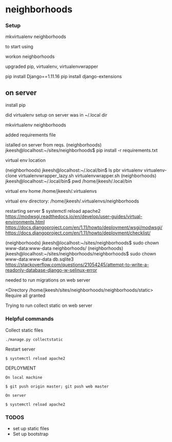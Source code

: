 # neighborhoods




### Setup

mkvirtualenv neighborhoods

to start using

workon neighborhoods


upgraded pip, virtualenv, virtualenvwrapper


pip install Django==1.11.16
pip install django-extensions

## on server

install pip 

did virtualenv setup on server
was in ~/.local dir

mkvirtualenv neighborhoods

added requirements file 

istalled on server from reqs.
(neighborhoods) jkeesh@localhost:~/sites/neighborhoods$ pip install -r requirements.txt 

virtual env location

(neighborhoods) jkeesh@localhost:~/.local/bin$ ls
pbr  virtualenv  virtualenv-clone  virtualenvwrapper_lazy.sh  virtualenvwrapper.sh
(neighborhoods) jkeesh@localhost:~/.local/bin$ pwd
/home/jkeesh/.local/bin

virtual env home /home/jkeesh/.virtualenvs

virtual env directory: /home/jkeesh/.virtualenvs/neighborhoods

restarting server
$ systemctl reload apache2
https://modwsgi.readthedocs.io/en/develop/user-guides/virtual-environments.html
https://docs.djangoproject.com/en/1.11/howto/deployment/wsgi/modwsgi/
https://docs.djangoproject.com/en/1.11/howto/deployment/checklist/

(neighborhoods) jkeesh@localhost:~/sites/neighborhoods$ sudo chown www-data:www-data neighborhoods/
(neighborhoods) jkeesh@localhost:~/sites/neighborhoods/neighborhoods$ sudo chown www-data:www-data db.sqlite3 
https://stackoverflow.com/questions/21054245/attempt-to-write-a-readonly-database-django-w-selinux-error

needed to run migrations on web server


<Directory /home/jkeesh/sites/neighborhoods/neighborhoods/static>
Require all granted
</Directory>



Trying to run collect static on web server

### Helpful commands

Collect static files

    ./manage.py collectstatic

Restart server

    $ systemctl reload apache2


DEPLOYMENT

    On local machine

    $ git push origin master; git push web master

    On server

    $ systemctl reload apache2


### TODOS

- set up static files
- Set up bootstrap
